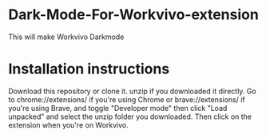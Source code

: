 # Dark-Mode-For-Workvivo-extension
This will make Workvivo Darkmode

# Installation instructions
Download this repository or clone it.
unzip if you downloaded it directly.
Go to chrome://extensions/ if you're using Chrome or brave://extensions/ if you're using Brave, and toggle "Developer mode" then click "Load unpacked" and select the unzip folder you downloaded.
Then click on the extension when you're on Workvivo.
